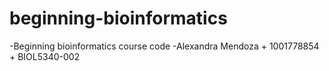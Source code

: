 # beginning-bioinformatics
-Beginning bioinformatics course code
-Alexandra Mendoza + 1001778854 + BIOL5340-002

